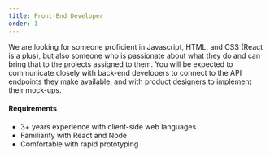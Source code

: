 ```yaml
---
title: Front-End Developer
order: 1
---
```


We are looking for someone proficient in Javascript, HTML, and CSS (React is a plus), but also someone who is passionate about what they do and can bring that to the projects assigned to them. You will be expected to communicate closely with back-end developers to connect to the API endpoints they make available, and with product designers to implement their mock-ups.

#### Requirements
* 3+ years experience with client-side web languages
* Familiarity with React and Node
* Comfortable with rapid prototyping
